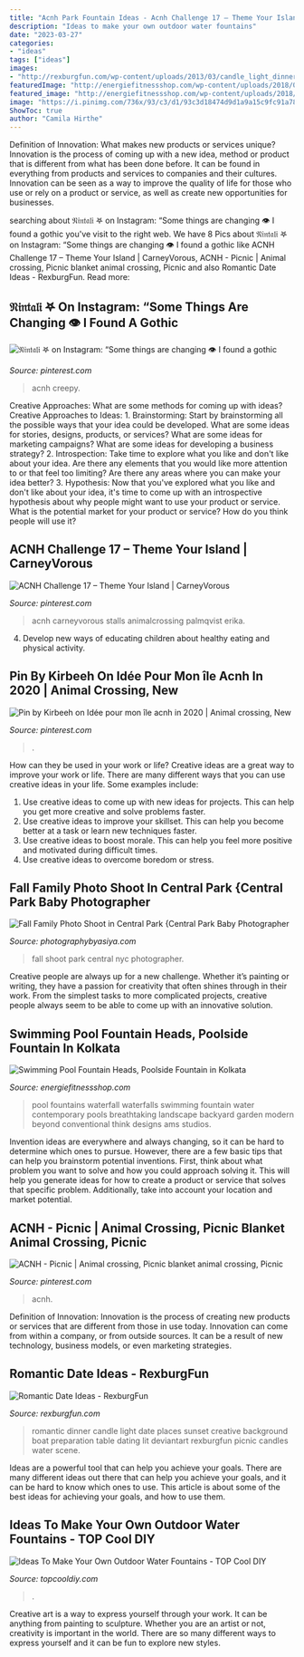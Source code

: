 ```yaml
---
title: "Acnh Park Fountain Ideas - Acnh Challenge 17 – Theme Your Island"
description: "Ideas to make your own outdoor water fountains"
date: "2023-03-27"
categories:
- "ideas"
tags: ["ideas"]
images:
- "http://rexburgfun.com/wp-content/uploads/2013/03/candle_light_dinner.jpg"
featuredImage: "http://energiefitnessshop.com/wp-content/uploads/2018/01/garden-pools-fountains-waterfalls.jpg"
featured_image: "http://energiefitnessshop.com/wp-content/uploads/2018/01/garden-pools-fountains-waterfalls.jpg"
image: "https://i.pinimg.com/736x/93/c3/d1/93c3d18474d9d1a9a15c9fc91a78e7cb.jpg"
ShowToc: true
author: "Camila Hirthe"
---
```



Definition of Innovation: What makes new products or services unique?
Innovation is the process of coming up with a new idea, method or product that is different from what has been done before. It can be found in everything from products and services to companies and their cultures. Innovation can be seen as a way to improve the quality of life for those who use or rely on a product or service, as well as create new opportunities for businesses.

	

		
searching about 𝔑𝔦𝔫𝔱𝔞𝔩𝔦 𖤐 on Instagram: “Some things are changing 👁 I found a gothic you've visit to the right web. We have 8 Pics about 𝔑𝔦𝔫𝔱𝔞𝔩𝔦 𖤐 on Instagram: “Some things are changing 👁 I found a gothic like ACNH Challenge 17 – Theme Your Island | CarneyVorous, ACNH - Picnic | Animal crossing, Picnic blanket animal crossing, Picnic and also Romantic Date Ideas - RexburgFun. Read more:
		
    
## 𝔑𝔦𝔫𝔱𝔞𝔩𝔦 𖤐 On Instagram: “Some Things Are Changing 👁 I Found A Gothic

<img loading=lazy src="https://i.pinimg.com/736x/ce/c2/30/cec230033e87e7b3e92a44baec29ba95.jpg" onerror="this.onerror=null;this.src='https://tse4.mm.bing.net/th?id=OIP.qJJ5kPRD5NLPKCObJt-4GwHaE0&amp;pid=15.1';" alt="𝔑𝔦𝔫𝔱𝔞𝔩𝔦 𖤐 on Instagram: “Some things are changing 👁 I found a gothic">

_Source: pinterest.com_

>acnh creepy. 

	

Creative Approaches: What are some methods for coming up with ideas?
Creative Approaches to Ideas: 1. Brainstorming: Start by brainstorming all the possible ways that your idea could be developed. What are some ideas for stories, designs, products, or services? What are some ideas for marketing campaigns? What are some ideas for developing a business strategy? 2. Introspection: Take time to explore what you like and don't like about your idea. Are there any elements that you would like more attention to or that feel too limiting? Are there any areas where you can make your idea better? 3. Hypothesis: Now that you've explored what you like and don't like about your idea, it's time to come up with an introspective hypothesis about why people might want to use your product or service. What is the potential market for your product or service? How do you think people will use it? 
    
## ACNH Challenge 17 – Theme Your Island | CarneyVorous

<img loading=lazy src="https://i.pinimg.com/736x/0c/fe/8c/0cfe8c69c312c479bfa9ce752eecb0b2.jpg" onerror="this.onerror=null;this.src='https://tse2.mm.bing.net/th?id=OIP.NGbW78pGHvdzSRqGfXN-wQHaIB&amp;pid=15.1';" alt="ACNH Challenge 17 – Theme Your Island | CarneyVorous">

_Source: pinterest.com_

>acnh carneyvorous stalls animalcrossing palmqvist erika. 

	

4. Develop new ways of educating children about healthy eating and physical activity.

    
## Pin By Kirbeeh On Idée Pour Mon île Acnh In 2020 | Animal Crossing, New

<img loading=lazy src="https://i.pinimg.com/736x/3c/68/17/3c6817a32686f365f613d914f7a2e61d.jpg" onerror="this.onerror=null;this.src='https://tse1.mm.bing.net/th?id=OIP.C9yi28RMt-DRVB-tum3IIAHaEK&amp;pid=15.1';" alt="Pin by Kirbeeh on Idée pour mon île acnh in 2020 | Animal crossing, New">

_Source: pinterest.com_

>. 

	

How can they be used in your work or life?
Creative ideas are a great way to improve your work or life. There are many different ways that you can use creative ideas in your life. Some examples include: 
1. Use creative ideas to come up with new ideas for projects. This can help you get more creative and solve problems faster. 
2. Use creative ideas to improve your skillset. This can help you become better at a task or learn new techniques faster. 
3. Use creative ideas to boost morale. This can help you feel more positive and motivated during difficult times. 
4. Use creative ideas to overcome boredom or stress.

    
## Fall Family Photo Shoot In Central Park {Central Park Baby Photographer

<img loading=lazy src="http://photographybyasiya.com/blog/wp-content/uploads/2013/11/central-park-fall-family-photo-shoot-008.jpg" onerror="this.onerror=null;this.src='https://tse1.mm.bing.net/th?id=OIP.pWWu5MtHMsLsXTq9XY7QAAHaE7&amp;pid=15.1';" alt="Fall Family Photo Shoot in Central Park {Central Park Baby Photographer">

_Source: photographybyasiya.com_

>fall shoot park central nyc photographer. 

	

Creative people are always up for a new challenge. Whether it’s painting or writing, they have a passion for creativity that often shines through in their work. From the simplest tasks to more complicated projects, creative people always seem to be able to come up with an innovative solution.

    
## Swimming Pool Fountain Heads, Poolside Fountain In Kolkata

<img loading=lazy src="http://energiefitnessshop.com/wp-content/uploads/2018/01/garden-pools-fountains-waterfalls.jpg" onerror="this.onerror=null;this.src='https://tse4.mm.bing.net/th?id=OIP.807U9C9PGR6k1VJe-wn9wQHaE4&amp;pid=15.1';" alt="Swimming Pool Fountain Heads, Poolside Fountain in Kolkata">

_Source: energiefitnessshop.com_

>pool fountains waterfall waterfalls swimming fountain water contemporary pools breathtaking landscape backyard garden modern beyond conventional think designs ams studios. 

	

Invention ideas are everywhere and always changing, so it can be hard to determine which ones to pursue. However, there are a few basic tips that can help you brainstorm potential inventions. First, think about what problem you want to solve and how you could approach solving it. This will help you generate ideas for how to create a product or service that solves that specific problem. Additionally, take into account your location and market potential.

    
## ACNH - Picnic | Animal Crossing, Picnic Blanket Animal Crossing, Picnic

<img loading=lazy src="https://i.pinimg.com/736x/93/c3/d1/93c3d18474d9d1a9a15c9fc91a78e7cb.jpg" onerror="this.onerror=null;this.src='https://tse2.mm.bing.net/th?id=OIP.Yy30wvQkepLPvZV8yWX8IgHaEK&amp;pid=15.1';" alt="ACNH - Picnic | Animal crossing, Picnic blanket animal crossing, Picnic">

_Source: pinterest.com_

>acnh. 

	

Definition of Innovation:
Innovation is the process of creating new products or services that are different from those in use today. Innovation can come from within a company, or from outside sources. It can be a result of new technology, business models, or even marketing strategies.

    
## Romantic Date Ideas - RexburgFun

<img loading=lazy src="http://rexburgfun.com/wp-content/uploads/2013/03/candle_light_dinner.jpg" onerror="this.onerror=null;this.src='https://tse2.mm.bing.net/th?id=OIP.pIZfWIQGnfiIyxMI6SQkegHaEK&amp;pid=15.1';" alt="Romantic Date Ideas - RexburgFun">

_Source: rexburgfun.com_

>romantic dinner candle light date places sunset creative background boat preparation table dating lit deviantart rexburgfun picnic candles water scene. 

	

Ideas are a powerful tool that can help you achieve your goals. There are many different ideas out there that can help you achieve your goals, and it can be hard to know which ones to use. This article is about some of the best ideas for achieving your goals, and how to use them.

    
## Ideas To Make Your Own Outdoor Water Fountains - TOP Cool DIY

<img loading=lazy src="https://topcooldiy.com/wp-content/uploads/2016/10/Diy-water-fountain-9.jpg" onerror="this.onerror=null;this.src='https://tse2.mm.bing.net/th?id=OIP.y_maNGWqz4J7DSMPiv2ojwAAAA&amp;pid=15.1';" alt="Ideas To Make Your Own Outdoor Water Fountains - TOP Cool DIY">

_Source: topcooldiy.com_

>. 

	

Creative art is a way to express yourself through your work. It can be anything from painting to sculpture. Whether you are an artist or not, creativity is important in the world. There are so many different ways to express yourself and it can be fun to explore new styles.

